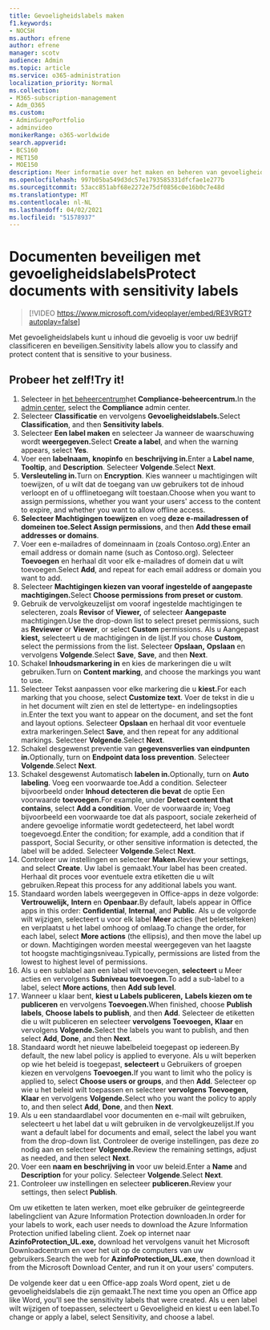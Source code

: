 ```yaml
---
title: Gevoeligheidslabels maken
f1.keywords:
- NOCSH
ms.author: efrene
author: efrene
manager: scotv
audience: Admin
ms.topic: article
ms.service: o365-administration
localization_priority: Normal
ms.collection:
- M365-subscription-management
- Adm_O365
ms.custom:
- AdminSurgePortfolio
- adminvideo
monikerRange: o365-worldwide
search.appverid:
- BCS160
- MET150
- MOE150
description: Meer informatie over het maken en beheren van gevoeligheidslabels.
ms.openlocfilehash: 997b05ba549d3dc57e1793585331dfcfae1e277b
ms.sourcegitcommit: 53acc851abf68e2272e75df0856c0e16b0c7e48d
ms.translationtype: MT
ms.contentlocale: nl-NL
ms.lasthandoff: 04/02/2021
ms.locfileid: "51578937"
---
```

# <a name="protect-documents-with-sensitivity-labels"></a><span data-ttu-id="fab8e-103">Documenten beveiligen met gevoeligheidslabels</span><span class="sxs-lookup"><span data-stu-id="fab8e-103">Protect documents with sensitivity labels</span></span>

> [!VIDEO https://www.microsoft.com/videoplayer/embed/RE3VRGT?autoplay=false]

<span data-ttu-id="fab8e-104">Met gevoeligheidslabels kunt u inhoud die gevoelig is voor uw bedrijf classificeren en beveiligen.</span><span class="sxs-lookup"><span data-stu-id="fab8e-104">Sensitivity labels allow you to classify and protect content that is sensitive to your business.</span></span>

## <a name="try-it"></a><span data-ttu-id="fab8e-105">Probeer het zelf!</span><span class="sxs-lookup"><span data-stu-id="fab8e-105">Try it!</span></span>

1. <span data-ttu-id="fab8e-106">Selecteer in [het beheercentrum](https://admin.microsoft.com)het **Compliance-beheercentrum.**</span><span class="sxs-lookup"><span data-stu-id="fab8e-106">In the [admin center](https://admin.microsoft.com), select the **Compliance** admin center.</span></span>
1. <span data-ttu-id="fab8e-107">Selecteer **Classificatie** en vervolgens **Gevoeligheidslabels.**</span><span class="sxs-lookup"><span data-stu-id="fab8e-107">Select **Classification**, and then **Sensitivity labels**.</span></span>
1. <span data-ttu-id="fab8e-108">Selecteer **Een label maken** en selecteer Ja wanneer de waarschuwing wordt **weergegeven.**</span><span class="sxs-lookup"><span data-stu-id="fab8e-108">Select **Create a label**, and when the warning appears, select **Yes**.</span></span>
1. <span data-ttu-id="fab8e-109">Voer een **labelnaam,** **knopinfo** en **beschrijving in.**</span><span class="sxs-lookup"><span data-stu-id="fab8e-109">Enter a **Label name**, **Tooltip**, and **Description**.</span></span> <span data-ttu-id="fab8e-110">Selecteer **Volgende**.</span><span class="sxs-lookup"><span data-stu-id="fab8e-110">Select **Next**.</span></span>
1. <span data-ttu-id="fab8e-111">**Versleuteling in.**</span><span class="sxs-lookup"><span data-stu-id="fab8e-111">Turn on **Encryption**.</span></span> <span data-ttu-id="fab8e-112">Kies wanneer u machtigingen wilt toewijzen, of u wilt dat de toegang van uw gebruikers tot de inhoud verloopt en of u offlinetoegang wilt toestaan.</span><span class="sxs-lookup"><span data-stu-id="fab8e-112">Choose when you want to assign permissions, whether you want your users' access to the content to expire, and whether you want to allow offline access.</span></span>
1. <span data-ttu-id="fab8e-113">**Selecteer Machtigingen toewijzen** en voeg **deze e-mailadressen of domeinen toe.**</span><span class="sxs-lookup"><span data-stu-id="fab8e-113">**Select Assign permissions**, and then **Add these email addresses or domains**.</span></span>
1. <span data-ttu-id="fab8e-114">Voer een e-mailadres of domeinnaam in (zoals Contoso.org).</span><span class="sxs-lookup"><span data-stu-id="fab8e-114">Enter an email address or domain name (such as Contoso.org).</span></span>  <span data-ttu-id="fab8e-115">Selecteer **Toevoegen** en herhaal dit voor elk e-mailadres of domein dat u wilt toevoegen.</span><span class="sxs-lookup"><span data-stu-id="fab8e-115">Select **Add**, and repeat for each email address or domain you want to add.</span></span>
1. <span data-ttu-id="fab8e-116">Selecteer **Machtigingen kiezen van vooraf ingestelde of aangepaste machtigingen.**</span><span class="sxs-lookup"><span data-stu-id="fab8e-116">Select **Choose permissions from preset or custom**.</span></span>
1. <span data-ttu-id="fab8e-117">Gebruik de vervolgkeuzelijst om vooraf ingestelde machtigingen te selecteren, zoals **Revisor** of **Viewer,** of selecteer **Aangepaste** machtigingen.</span><span class="sxs-lookup"><span data-stu-id="fab8e-117">Use the drop-down list to select preset permissions, such as **Reviewer** or **Viewer**, or select **Custom** permissions.</span></span> <span data-ttu-id="fab8e-118">Als u Aangepast **kiest,** selecteert u de machtigingen in de lijst.</span><span class="sxs-lookup"><span data-stu-id="fab8e-118">If you chose **Custom**, select the permissions from the list.</span></span> <span data-ttu-id="fab8e-119">Selecteer **Opslaan,** **Opslaan** en vervolgens **Volgende**.</span><span class="sxs-lookup"><span data-stu-id="fab8e-119">Select **Save**, **Save**, and then **Next**.</span></span>
1. <span data-ttu-id="fab8e-120">Schakel **Inhoudsmarkering in** en kies de markeringen die u wilt gebruiken.</span><span class="sxs-lookup"><span data-stu-id="fab8e-120">Turn on **Content marking**, and choose the markings you want to use.</span></span>
1. <span data-ttu-id="fab8e-121">Selecteer Tekst aanpassen voor elke markering die u **kiest.**</span><span class="sxs-lookup"><span data-stu-id="fab8e-121">For each marking that you choose, select **Customize text**.</span></span> <span data-ttu-id="fab8e-122">Voer de tekst in die u in het document wilt zien en stel de lettertype- en indelingsopties in.</span><span class="sxs-lookup"><span data-stu-id="fab8e-122">Enter the text you want to appear on the document, and set the font and layout options.</span></span> <span data-ttu-id="fab8e-123">Selecteer **Opslaan** en herhaal dit voor eventuele extra markeringen.</span><span class="sxs-lookup"><span data-stu-id="fab8e-123">Select **Save**, and then repeat for any additional markings.</span></span> <span data-ttu-id="fab8e-124">Selecteer **Volgende**.</span><span class="sxs-lookup"><span data-stu-id="fab8e-124">Select **Next**.</span></span>
1. <span data-ttu-id="fab8e-125">Schakel desgewenst preventie van **gegevensverlies van eindpunten in.**</span><span class="sxs-lookup"><span data-stu-id="fab8e-125">Optionally, turn on **Endpoint data loss prevention**.</span></span> <span data-ttu-id="fab8e-126">Selecteer **Volgende**.</span><span class="sxs-lookup"><span data-stu-id="fab8e-126">Select **Next**.</span></span>
1. <span data-ttu-id="fab8e-127">Schakel desgewenst Automatisch **labelen in.**</span><span class="sxs-lookup"><span data-stu-id="fab8e-127">Optionally, turn on **Auto labeling**.</span></span> <span data-ttu-id="fab8e-128">Voeg een voorwaarde toe.</span><span class="sxs-lookup"><span data-stu-id="fab8e-128">Add a condition.</span></span> <span data-ttu-id="fab8e-129">Selecteer bijvoorbeeld onder **Inhoud detecteren die bevat** de optie Een voorwaarde **toevoegen.**</span><span class="sxs-lookup"><span data-stu-id="fab8e-129">For example, under **Detect content that contains**, select **Add a condition**.</span></span> <span data-ttu-id="fab8e-130">Voer de voorwaarde in; Voeg bijvoorbeeld een voorwaarde toe dat als paspoort, sociale zekerheid of andere gevoelige informatie wordt gedetecteerd, het label wordt toegevoegd.</span><span class="sxs-lookup"><span data-stu-id="fab8e-130">Enter the condition; for example, add a condition that if passport, Social Security, or other sensitive information is detected, the label will be added.</span></span> <span data-ttu-id="fab8e-131">Selecteer **Volgende**.</span><span class="sxs-lookup"><span data-stu-id="fab8e-131">Select **Next**.</span></span>
1. <span data-ttu-id="fab8e-132">Controleer uw instellingen en selecteer **Maken.**</span><span class="sxs-lookup"><span data-stu-id="fab8e-132">Review your settings, and select **Create**.</span></span> <span data-ttu-id="fab8e-133">Uw label is gemaakt.</span><span class="sxs-lookup"><span data-stu-id="fab8e-133">Your label has been created.</span></span> <span data-ttu-id="fab8e-134">Herhaal dit proces voor eventuele extra etiketten die u wilt gebruiken.</span><span class="sxs-lookup"><span data-stu-id="fab8e-134">Repeat this process for any additional labels you want.</span></span>
1. <span data-ttu-id="fab8e-135">Standaard worden labels weergegeven in Office-apps in deze volgorde: **Vertrouwelijk,** **Intern** en **Openbaar.**</span><span class="sxs-lookup"><span data-stu-id="fab8e-135">By default, labels appear in Office apps in this order: **Confidential**, **Internal**, and **Public**.</span></span> <span data-ttu-id="fab8e-136">Als u de volgorde wilt wijzigen, selecteert u voor elk label **Meer** acties (het beletselteken) en verplaatst u het label omhoog of omlaag.</span><span class="sxs-lookup"><span data-stu-id="fab8e-136">To change the order, for each label, select **More actions** (the ellipsis), and then move the label up or down.</span></span> <span data-ttu-id="fab8e-137">Machtigingen worden meestal weergegeven van het laagste tot hoogste machtigingsniveau.</span><span class="sxs-lookup"><span data-stu-id="fab8e-137">Typically, permissions are listed from the lowest to highest level of permissions.</span></span>
1. <span data-ttu-id="fab8e-138">Als u een sublabel aan een label wilt toevoegen, **selecteert** u Meer acties en vervolgens **Subniveau toevoegen.**</span><span class="sxs-lookup"><span data-stu-id="fab8e-138">To add a sub-label to a label, select **More actions**, then **Add sub level**.</span></span>
1. <span data-ttu-id="fab8e-139">Wanneer u klaar bent, **kiest u Labels publiceren,** **Labels kiezen om te publiceren** en vervolgens **Toevoegen.**</span><span class="sxs-lookup"><span data-stu-id="fab8e-139">When finished, choose **Publish labels**, **Choose labels to publish**, and then **Add**.</span></span> <span data-ttu-id="fab8e-140">Selecteer de etiketten die u wilt publiceren en selecteer **vervolgens Toevoegen,** **Klaar** en vervolgens **Volgende.**</span><span class="sxs-lookup"><span data-stu-id="fab8e-140">Select the labels you want to publish, and then select **Add**, **Done**, and then **Next**.</span></span>
1. <span data-ttu-id="fab8e-141">Standaard wordt het nieuwe labelbeleid toegepast op iedereen.</span><span class="sxs-lookup"><span data-stu-id="fab8e-141">By default, the new label policy is applied to everyone.</span></span> <span data-ttu-id="fab8e-142">Als u wilt beperken op wie het beleid is toegepast, **selecteert** u Gebruikers of groepen kiezen en vervolgens **Toevoegen.**</span><span class="sxs-lookup"><span data-stu-id="fab8e-142">If you want to limit who the policy is applied to, select **Choose users or groups**, and then **Add**.</span></span> <span data-ttu-id="fab8e-143">Selecteer op wie u het beleid wilt toepassen en selecteer **vervolgens Toevoegen,** **Klaar** en vervolgens **Volgende.**</span><span class="sxs-lookup"><span data-stu-id="fab8e-143">Select who you want the policy to apply to, and then select **Add**, **Done**, and then **Next**.</span></span>
1. <span data-ttu-id="fab8e-144">Als u een standaardlabel voor documenten en e-mail wilt gebruiken, selecteert u het label dat u wilt gebruiken in de vervolgkeuzelijst.</span><span class="sxs-lookup"><span data-stu-id="fab8e-144">If you want a default label for documents and email, select the label you want from the drop-down list.</span></span> <span data-ttu-id="fab8e-145">Controleer de overige instellingen, pas deze zo nodig aan en selecteer **Volgende.**</span><span class="sxs-lookup"><span data-stu-id="fab8e-145">Review the remaining settings, adjust as needed, and then select **Next**.</span></span>
1. <span data-ttu-id="fab8e-146">Voer een **naam en** **beschrijving in** voor uw beleid.</span><span class="sxs-lookup"><span data-stu-id="fab8e-146">Enter a **Name** and **Description** for your policy.</span></span> <span data-ttu-id="fab8e-147">Selecteer **Volgende**.</span><span class="sxs-lookup"><span data-stu-id="fab8e-147">Select **Next**.</span></span>
1. <span data-ttu-id="fab8e-148">Controleer uw instellingen en selecteer **publiceren.**</span><span class="sxs-lookup"><span data-stu-id="fab8e-148">Review your settings, then select **Publish**.</span></span>

<span data-ttu-id="fab8e-149">Om uw etiketten te laten werken, moet elke gebruiker de geïntegreerde labelingclient van Azure Information Protection downloaden.</span><span class="sxs-lookup"><span data-stu-id="fab8e-149">In order for your labels to work, each user needs to download the Azure Information Protection unified labeling client.</span></span> <span data-ttu-id="fab8e-150">Zoek op internet naar **AzinfoProtection_UL.exe,** download het vervolgens vanuit het Microsoft Downloadcentrum en voer het uit op de computers van uw gebruikers.</span><span class="sxs-lookup"><span data-stu-id="fab8e-150">Search the web for **AzinfoProtection_UL.exe**, then download it from the Microsoft Download Center, and run it on your users' computers.</span></span>

<span data-ttu-id="fab8e-151">De volgende keer dat u een Office-app zoals Word opent, ziet u de gevoeligheidslabels die zijn gemaakt.</span><span class="sxs-lookup"><span data-stu-id="fab8e-151">The next time you open an Office app like Word, you'll see the sensitivity labels that were created.</span></span> <span data-ttu-id="fab8e-152">Als u een label wilt wijzigen of toepassen, selecteert u Gevoeligheid en kiest u een label.</span><span class="sxs-lookup"><span data-stu-id="fab8e-152">To change or apply a label, select Sensitivity, and choose a label.</span></span>

